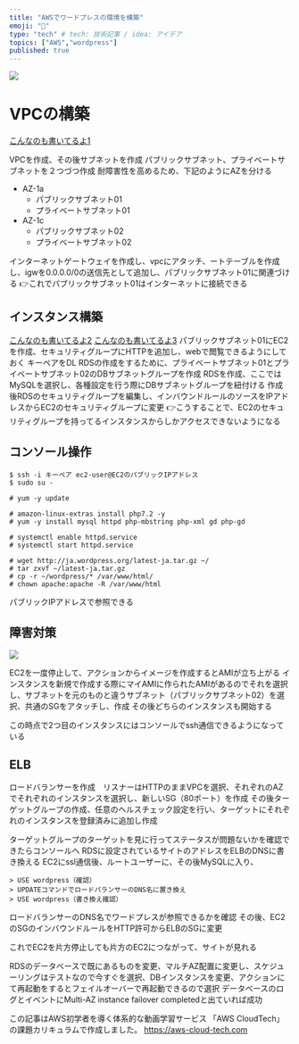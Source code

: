 ```yaml
---
title: "AWSでワードプレスの環境を構築"
emoji: "🐡"
type: "tech" # tech: 技術記事 / idea: アイデア
topics: ["AWS","wordpress"]
published: true
---
```

![](https://storage.googleapis.com/zenn-user-upload/6k0jdxq2k6ktbpishtjub0vqw323)

# VPCの構築
[こんなのも書いてるよ1](https://zenn.dev/minami_hiroto/articles/5afee969b8ea74)

VPCを作成、その後サブネットを作成
パブリックサブネット、プライベートサブネットを２つづつ作成
耐障害性を高めるため、下記のようにAZを分ける
- AZ-1a
	- パブリックサブネット01
	- プライベートサブネット01
- AZ-1c
	- パブリックサブネット02
	- プライベートサブネット02

インターネットゲートウェイを作成し、vpcにアタッチ、ートテーブルを作成し、igwを0.0.0.0/0の送信先として追加し、パブリックサブネット01に関連づける
👉これでパブリックサブネット01はインターネットに接続できる

## インスタンス構築
[こんなのも書いてるよ2](https://zenn.dev/minami_hiroto/articles/44a1a5824b0a5d)
[こんなのも書いてるよ3](https://zenn.dev/minami_hiroto/articles/e6989e0083648d)
パブリックサブネット01にEC2を作成、セキュリティグループにHTTPを追加し、webで閲覧できるようにしておく
キーペアをDL
RDSの作成をするために、プライベートサブネット01とプライベートサブネット02のDBサブネットグループを作成
RDSを作成、ここではMySQLを選択し、各種設定を行う際にDBサブネットグループを紐付ける
作成後RDSのセキュリティグループを編集し、インバウンドルールのソースをIPアドレスからEC2のセキュリティグループに変更
👉こうすることで、EC2のセキュリティグループを持ってるインスタンスからしかアクセスできないようになる

## コンソール操作
```console
$ ssh -i キーペア ec2-user@EC2のパブリックIPアドレス
$ sudo su -

# yum -y update

# amazon-linux-extras install php7.2 -y
# yum -y install mysql httpd php-mbstring php-xml gd php-gd

# systemctl enable httpd.service
# systemctl start httpd.service

# wget http://ja.wordpress.org/latest-ja.tar.gz ~/
# tar zxvf ~/latest-ja.tar.gz
# cp -r ~/wordpress/* /var/www/html/
# chown apache:apache -R /var/www/html
```

パブリックIPアドレスで参照できる

## 障害対策
![](https://storage.googleapis.com/zenn-user-upload/3vvnbb6dka77y7wn496lm8538izs)

EC2を一度停止して、アクションからイメージを作成するとAMIが立ち上がる
インスタンスを新規で作成する際にマイAMIに作られたAMIがあるのでそれを選択し、サブネットを元のものと違うサブネット（パブリックサブネット02）を選択、共通のSGをアタッチし、作成
その後どちらのインスタンスも開始する

この時点で2つ目のインスタンスにはコンソールでssh通信できるようになっている

## ELB
ロードバランサーを作成　リスナーはHTTPのままVPCを選択、それぞれのAZでそれぞれのインスタンスを選択し、新しいSG（80ポート）を作成
その後ターゲットグループの作成、任意のヘルスチェック設定を行い、ターゲットにそれぞれのインスタンスを登録済みに追加し作成

ターゲットグループのターゲットを見に行ってステータスが問題ないかを確認できたらコンソールへ
RDSに設定されているサイトのアドレスをELBのDNSに書き換える
EC2にssl通信後、ルートユーザーに、その後MySQLに入り、
```
> USE wordpress（確認）
> UPDATEコマンドでロードバランサーのDNS名に置き換え
> USE wordpress（書き換え確認）
```
ロードバランサーのDNS名でワードプレスが参照できるかを確認
その後、EC2のSGのインバウンドルールをHTTP許可からELBのSGに変更

これでEC2を片方停止しても片方のEC2につながって、サイトが見れる

RDSのデータベースで既にあるものを変更、マルチAZ配置に変更し、スケジューリングはテストなので今すぐを選択、DBインスタンスを変更、アクションにて再起動をするとフェイルオーバーで再起動できるので選択
データベースのログとイベントにMulti-AZ instance failover completedと出ていれば成功



この記事はAWS初学者を導く体系的な動画学習サービス
「AWS CloudTech」の課題カリキュラムで作成しました。
https://aws-cloud-tech.com
